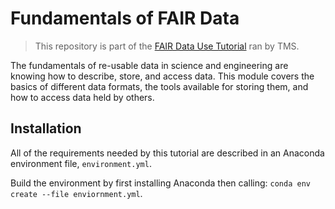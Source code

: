 # Fundamentals of FAIR Data

> This repository is part of the [FAIR Data Use Tutorial](https://www.tms.org/FAIRDataUse2023) ran by TMS.

The fundamentals of re-usable data in science and engineering are knowing how to describe, store, and access data. 
This module covers the basics of different data formats, the tools available for storing them, and how to access data held by others.

## Installation

All of the requirements needed by this tutorial are described in an Anaconda environment file, `environment.yml`.

Build the environment by first installing Anaconda then calling: `conda env create --file enviornment.yml`.
